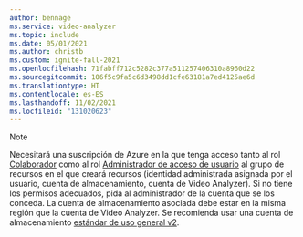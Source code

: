 ```yaml
---
author: bennage
ms.service: video-analyzer
ms.topic: include
ms.date: 05/01/2021
ms.author: christb
ms.custom: ignite-fall-2021
ms.openlocfilehash: 71fabff712c5282c377a511257406310a8960d22
ms.sourcegitcommit: 106f5c9fa5c6d3498dd1cfe63181a7ed4125ae6d
ms.translationtype: HT
ms.contentlocale: es-ES
ms.lasthandoff: 11/02/2021
ms.locfileid: "131020623"
---
```

> [!NOTE]
> Necesitará una suscripción de Azure en la que tenga acceso tanto al rol [Colaborador](../../../role-based-access-control/built-in-roles.md#contributor) como al rol [Administrador de acceso de usuario](../../../role-based-access-control/built-in-roles.md#user-access-administrator) al grupo de recursos en el que creará recursos (identidad administrada asignada por el usuario, cuenta de almacenamiento, cuenta de Video Analyzer). Si no tiene los permisos adecuados, pida al administrador de la cuenta que se los conceda. La cuenta de almacenamiento asociada debe estar en la misma región que la cuenta de Video Analyzer. Se recomienda usar una cuenta de almacenamiento [estándar de uso general v2](../../../storage/common/storage-account-overview.md#types-of-storage-accounts).
